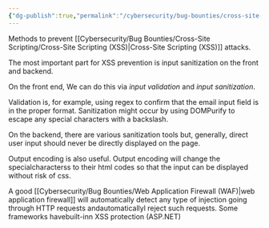 ```yaml
---
{"dg-publish":true,"permalink":"/cybersecurity/bug-bounties/cross-site-scripting/xss-prevention/","tags":["XSS"]}
---
```


Methods to prevent [[Cybersecurity/Bug Bounties/Cross-Site Scripting/Cross-Site Scripting (XSS)\|Cross-Site Scripting (XSS)]] attacks.

The most important part for XSS prevention is input sanitization on the front and backend.

On the front end, We can do this via *input validation* and *input sanitization*.

Validation is, for example, using regex to confirm that the email input field is in the proper format.  Sanitization might occur by using DOMPurify to escape any special characters with a backslash.

On the backend, there are various sanitization tools but, generally, direct user input should never be directly displayed on the page.  

Output encoding is also useful.  Output encoding will change the specialcharacterss to their html codes so that the input can be displayed without risk of css.

A good [[Cybersecurity/Bug Bounties/Web Application Firewall (WAF)\|web application firewall]] will automatically detect any type of injection going through HTTP requests andautomaticallyl reject such requests.  Some frameworks havebuilt-inn XSS protection (ASP.NET)
